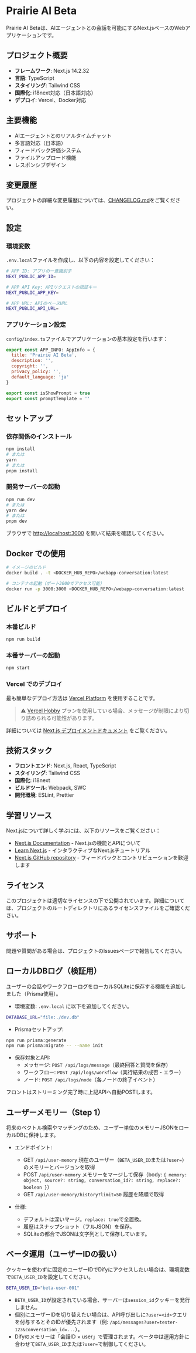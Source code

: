 # Prairie AI Beta

Prairie AI Betaは、AIエージェントとの会話を可能にするNext.jsベースのWebアプリケーションです。

## プロジェクト概要

- **フレームワーク**: Next.js 14.2.32
- **言語**: TypeScript
- **スタイリング**: Tailwind CSS
- **国際化**: i18next対応（日本語対応）
- **デプロイ**: Vercel、Docker対応

## 主要機能

- AIエージェントとのリアルタイムチャット
- 多言語対応（日本語）
- フィードバック評価システム
- ファイルアップロード機能
- レスポンシブデザイン

## 変更履歴

プロジェクトの詳細な変更履歴については、[CHANGELOG.md](./CHANGELOG.md)をご覧ください。

## 設定

### 環境変数

`.env.local`ファイルを作成し、以下の内容を設定してください：

```bash
# APP ID: アプリの一意識別子
NEXT_PUBLIC_APP_ID=

# APP API Key: APIリクエストの認証キー
NEXT_PUBLIC_APP_KEY=

# APP URL: APIのベースURL
NEXT_PUBLIC_API_URL=
```

### アプリケーション設定

`config/index.ts`ファイルでアプリケーションの基本設定を行います：

```js
export const APP_INFO: AppInfo = {
  title: 'Prairie AI Beta',
  description: '',
  copyright: '',
  privacy_policy: '',
  default_language: 'ja'
}

export const isShowPrompt = true
export const promptTemplate = ''
```

## セットアップ

### 依存関係のインストール

```bash
npm install
# または
yarn
# または
pnpm install
```

### 開発サーバーの起動

```bash
npm run dev
# または
yarn dev
# または
pnpm dev
```

ブラウザで [http://localhost:3000](http://localhost:3000) を開いて結果を確認してください。

## Docker での使用

```bash
# イメージのビルド
docker build . -t <DOCKER_HUB_REPO>/webapp-conversation:latest

# コンテナの起動（ポート3000でアクセス可能）
docker run -p 3000:3000 <DOCKER_HUB_REPO>/webapp-conversation:latest
```

## ビルドとデプロイ

### 本番ビルド

```bash
npm run build
```

### 本番サーバーの起動

```bash
npm start
```

### Vercel でのデプロイ

最も簡単なデプロイ方法は [Vercel Platform](https://vercel.com/new?utm_medium=default-template&filter=next.js&utm_source=create-next-app&utm_campaign=create-next-app-readme) を使用することです。

> ⚠️ [Vercel Hobby](https://vercel.com/pricing) プランを使用している場合、メッセージが制限により切り詰められる可能性があります。

詳細については [Next.js デプロイメントドキュメント](https://nextjs.org/docs/deployment) をご覧ください。

## 技術スタック

- **フロントエンド**: Next.js, React, TypeScript
- **スタイリング**: Tailwind CSS
- **国際化**: i18next
- **ビルドツール**: Webpack, SWC
- **開発環境**: ESLint, Prettier

## 学習リソース

Next.jsについて詳しく学ぶには、以下のリソースをご覧ください：

- [Next.js Documentation](https://nextjs.org/docs) - Next.jsの機能とAPIについて
- [Learn Next.js](https://nextjs.org/learn) - インタラクティブなNext.jsチュートリアル
- [Next.js GitHub repository](https://github.com/vercel/next.js/) - フィードバックとコントリビューションを歓迎します

## ライセンス

このプロジェクトは適切なライセンスの下で公開されています。詳細については、プロジェクトのルートディレクトリにあるライセンスファイルをご確認ください。

## サポート

問題や質問がある場合は、プロジェクトのIssuesページで報告してください。
## ローカルDBログ（検証用）

ユーザーの会話やワークフローログをローカルSQLiteに保存する機能を追加しました（Prisma使用）。

- 環境変数: `.env.local` に以下を追加してください。

```bash
DATABASE_URL="file:./dev.db"
```

- Prismaセットアップ:

```bash
npm run prisma:generate
npm run prisma:migrate -- --name init
```

- 保存対象とAPI:
  - メッセージ: `POST /api/logs/message`（最終回答と質問を保存）
  - ワークフロー: `POST /api/logs/workflow`（実行結果の成否・エラー）
  - ノード: `POST /api/logs/node`（各ノードの終了イベント）

フロントはストリーミング完了時に上記APIへ自動POSTします。

## ユーザーメモリー（Step 1）

将来のベクトル検索やマッチングのため、ユーザー単位のメモリーJSONをローカルDBに保持します。

- エンドポイント:
  - GET `/api/user-memory` 現在のユーザー（`BETA_USER_ID`または`?user=`）のメモリーとバージョンを取得
  - POST `/api/user-memory` メモリーをマージして保存（body: `{ memory: object, source?: string, conversation_id?: string, replace?: boolean }`）
  - GET `/api/user-memory/history?limit=50` 履歴を降順で取得

- 仕様:
  - デフォルトは深いマージ。`replace: true`で全置換。
  - 履歴はスナップショット（フルJSON）を保存。
  - SQLiteの都合でJSONは文字列として保存しています。

## ベータ運用（ユーザーIDの扱い）

クッキーを使わずに固定のユーザーIDでDifyにアクセスしたい場合は、環境変数で`BETA_USER_ID`を設定してください。

```bash
BETA_USER_ID="beta-user-001"
```

- `BETA_USER_ID`が設定されている場合、サーバーは`session_id`クッキーを発行しません。
- 個別にユーザーIDを切り替えたい場合は、API呼び出しに`?user=<id>`クエリを付与するとそのIDが優先されます（例: `/api/messages?user=tester-123&conversation_id=...`）。
- Difyのメモリーは「会話ID × user」で管理されます。ベータ中は運用方針に合わせて`BETA_USER_ID`または`?user=`で制御してください。
